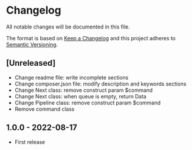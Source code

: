 # Changelog
All notable changes will be documented in this file.

The format is based on [Keep a Changelog](http://keepachangelog.com/en/1.0.0/)
and this project adheres to [Semantic Versioning](http://semver.org/spec/v2.0.0.html).

## [Unreleased]
- Change readme file: write incomplete sections
- Change composer.json file: modify description and keywords sections
- Change Next class: remove construct param $command
- Change Next class: when queue is empty, return Data
- Change Pipeline class: remove construct param $command
- Remove command class


## 1.0.0 - 2022-08-17

- First release

